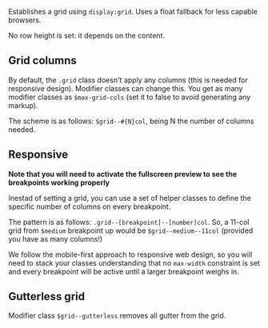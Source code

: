 Establishes a grid using `display:grid`. Uses a float fallback for less capable browsers.

No row height is set: it depends on the content.


## Grid columns

By default, the `.grid` class doesn't apply any columns (this is needed for responsive design). Modifier classes can change this. You get as many modifier classes as `$max-grid-cols` (set it to false to avoid generating any markup).

The scheme is as follows: `$grid--#{N}col`, being N the number of columns needed.


## Responsive

__Note that you will need to activate the fullscreen preview to see the breakpoints working properly__

Inestad of setting a grid, you can use a set of helper classes to define the specific number of columns on every breakpoint.

The pattern is as follows: `.grid--[breakpoint]--[number]col`. So, a 11-col grid from `$medium` breakpoint up would be `$grid--medium--11col` (provided you have as many columns!)

We follow the mobile-first approach to responsive web design, so you will need to stack your classes understanding that no `max-width` constraint is set and every breakpoint will be active until a larger breakpoint weighs in.


## Gutterless grid

Modifier class `$grid--gutterless` removes all gutter from the grid.
